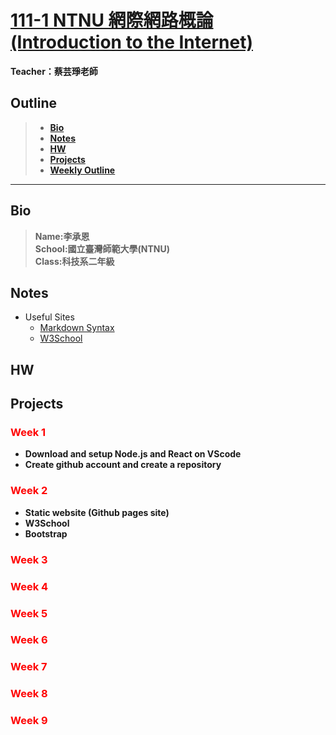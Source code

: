 # [111-1 NTNU 網際網路概論 (Introduction to the Internet)](https://reurl.cc/AO992E)
**Teacher：蔡芸琤老師**
## Outline
>- **[Bio](#bio)**  
>- **[Notes](#notes)**
>- **[HW](#hw)**
>- **[Projects](#projects)**
>- **[Weekly Outline](#week-1)**
---  
## Bio  
>**Name:李承恩**  
>**School:國立臺灣師範大學(NTNU)**  
>**Class:科技系二年級**  

  
## Notes  
  - Useful Sites
    - <a href="https://markdown.tw/" target="_blank" rel="noopener">Markdown Syntax</a>
    - <a href="https://www.w3schools.com/" target="_blank" rel="noopener">W3School</a>

## HW    



## Projects  




### **<span style="color:Red">Week 1</span>**
- **Download and setup Node.js and React on VScode**  
- **Create github account and create a repository**  
  
### **<span style="color:Red">Week 2</span>**
- **Static website (Github pages site)**  
- **W3School**
- **Bootstrap**

### **<span style="color:Red">Week 3</span>**


### **<span style="color:Red">Week 4</span>**

### **<span style="color:Red">Week 5</span>**  

### **<span style="color:Red">Week 6</span>**  

### **<span style="color:Red">Week 7</span>**  

### **<span style="color:Red">Week 8</span>**  

### **<span style="color:Red">Week 9</span>**  


